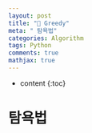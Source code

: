 ```yaml
---
layout: post
title: "👑 Greedy"
meta: " 탐욕법"
categories: Algorithm
tags: Python
comments: true
mathjax: true
---
```




* content
{:toc}
# 탐욕법





